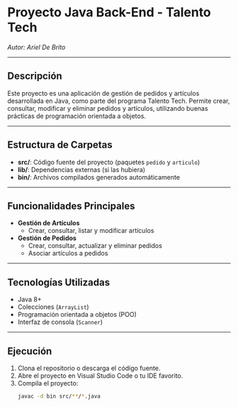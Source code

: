 # Proyecto Java Back-End - Talento Tech

_Autor: Ariel De Brito_

---

## Descripción

Este proyecto es una aplicación de gestión de pedidos y artículos desarrollada en Java, como parte del programa Talento Tech. Permite crear, consultar, modificar y eliminar pedidos y artículos, utilizando buenas prácticas de programación orientada a objetos.

---

## Estructura de Carpetas

- **src/**: Código fuente del proyecto (paquetes `pedido` y `articulo`)
- **lib/**: Dependencias externas (si las hubiera)
- **bin/**: Archivos compilados generados automáticamente

---

## Funcionalidades Principales

- **Gestión de Artículos**
  - Crear, consultar, listar y modificar artículos
- **Gestión de Pedidos**
  - Crear, consultar, actualizar y eliminar pedidos
  - Asociar artículos a pedidos

---

## Tecnologías Utilizadas

- Java 8+
- Colecciones (`ArrayList`)
- Programación orientada a objetos (POO)
- Interfaz de consola (`Scanner`)

---

## Ejecución

1. Clona el repositorio o descarga el código fuente.
2. Abre el proyecto en Visual Studio Code o tu IDE favorito.
3. Compila el proyecto:
   ```sh
   javac -d bin src/**/*.java